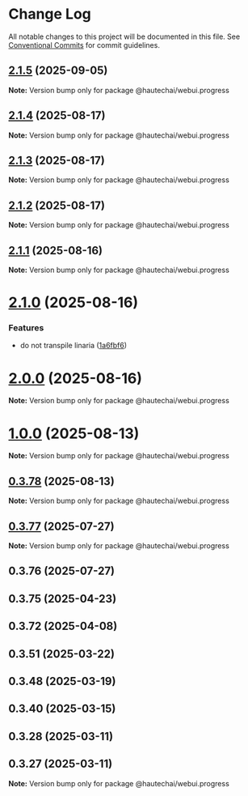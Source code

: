 # Change Log

All notable changes to this project will be documented in this file.
See [Conventional Commits](https://conventionalcommits.org) for commit guidelines.

## [2.1.5](https://github.com/HautechAI/webui/compare/@hautechai/webui.progress@2.1.4...@hautechai/webui.progress@2.1.5) (2025-09-05)

**Note:** Version bump only for package @hautechai/webui.progress

## [2.1.4](https://github.com/HautechAI/webui/compare/@hautechai/webui.progress@2.1.3...@hautechai/webui.progress@2.1.4) (2025-08-17)

**Note:** Version bump only for package @hautechai/webui.progress

## [2.1.3](https://github.com/HautechAI/webui/compare/@hautechai/webui.progress@2.1.2...@hautechai/webui.progress@2.1.3) (2025-08-17)

**Note:** Version bump only for package @hautechai/webui.progress

## [2.1.2](https://github.com/HautechAI/webui/compare/@hautechai/webui.progress@2.1.1...@hautechai/webui.progress@2.1.2) (2025-08-17)

**Note:** Version bump only for package @hautechai/webui.progress

## [2.1.1](https://github.com/HautechAI/webui/compare/@hautechai/webui.progress@2.1.0...@hautechai/webui.progress@2.1.1) (2025-08-16)

**Note:** Version bump only for package @hautechai/webui.progress

# [2.1.0](https://github.com/HautechAI/webui/compare/@hautechai/webui.progress@1.0.0...@hautechai/webui.progress@2.1.0) (2025-08-16)

### Features

- do not transpile linaria ([1a6fbf6](https://github.com/HautechAI/webui/commit/1a6fbf6353a0e5028040006b5045170cf83f1ba0))

# [2.0.0](https://github.com/HautechAI/webui/compare/@hautechai/webui.progress@1.0.0...@hautechai/webui.progress@2.0.0) (2025-08-16)

**Note:** Version bump only for package @hautechai/webui.progress

# [1.0.0](https://github.com/HautechAI/webui/compare/@hautechai/webui.progress@0.3.78...@hautechai/webui.progress@1.0.0) (2025-08-13)

**Note:** Version bump only for package @hautechai/webui.progress

## [0.3.78](https://github.com/HautechAI/webui/compare/@hautechai/webui.progress@0.3.77...@hautechai/webui.progress@0.3.78) (2025-08-13)

**Note:** Version bump only for package @hautechai/webui.progress

## [0.3.77](https://github.com/HautechAI/webui/compare/@hautechai/webui.progress@0.3.76...@hautechai/webui.progress@0.3.77) (2025-07-27)

**Note:** Version bump only for package @hautechai/webui.progress

## 0.3.76 (2025-07-27)

## 0.3.75 (2025-04-23)

## 0.3.72 (2025-04-08)

## 0.3.51 (2025-03-22)

## 0.3.48 (2025-03-19)

## 0.3.40 (2025-03-15)

## 0.3.28 (2025-03-11)

## 0.3.27 (2025-03-11)

**Note:** Version bump only for package @hautechai/webui.progress
